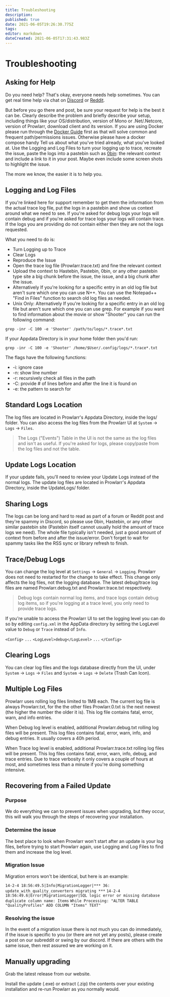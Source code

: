 ```yaml
---
title: Troubleshooting
description: 
published: true
date: 2021-06-05T19:26:30.775Z
tags: 
editor: markdown
dateCreated: 2021-06-05T17:31:43.983Z
---
```


# Troubleshooting

## Asking for Help

Do you need help? That's okay, everyone needs help sometimes. You can get real time help via chat on [Discord](https://prowlarr.com/discord) or [Reddit](https://www.reddit.com/r/prowlarr/).

But before you go there and post, be sure your request for help is the best it can be. Clearly describe the problem and briefly describe your setup, including things like your OS/distribution, version of Mono or .Net/.Netcore, version of Prowlarr, download client and its version. If you are using Docker please run through the [Docker Guide](https://wiki.servarr.com/Docker_Guide) first as that will solve common and frequent path/permissions issues. Otherwise please have a docker compose handy Tell us about what you've tried already, what you've looked at. Use the Logging and Log Files to turn your logging up to trace, recreate the issue, paste the logs into a pastebin such as [0bin](https://0bin.net/): the relevant context and include a link to it in your post. Maybe even include some screen shots to highlight the issue.

The more we know, the easier it is to help you.

## Logging and Log Files

If you're linked here for support remember to get them the information from the actual trace log file, put the logs in a pastebin and show us context around what we need to see. If you're asked for debug logs your logs will contain debug and if you're asked for trace logs your logs will contain trace. If the logs you are providing do not contain either then they are not the logs requested.

What you need to do is:

- Turn Logging up to Trace
- Clear Logs
- Reproduce the Issue
- Open the trace log file (Prowlarr.trace.txt) and fine the relevant context
- Upload the context to Hastebin, Pastebin, 0bin, or any other pastebin type site a big chunk before the issue, the issue, and a big chunk after the issue.
- Alternatively If you're looking for a specific entry in an old log file but aren't sure which one you can use N++. You can use the Notepad++ "Find in Files" function to search old log files as needed.
- Unix Only: Alternatively If you're looking for a specific entry in an old log file but aren't sure which one you can use grep. For example if you want to find information about the movie or show "Shooter" you can run the following command:

`grep -inr -C 100 -e 'Shooter' /path/to/logs/*.trace*.txt`

If your Appdata Directory is in your home folder then you'd run: 

`grep -inr -C 100 -e 'Shooter' /home/$User/.config/logs/*.trace*.txt`

The flags have the following functions:

* -i: ignore case
* -n: show line number
* -r: recursively check all files in the path
* -C: provide # of lines before and after the line it is found on
* -e: the pattern to search for

## Standard Logs Location

The log files are located in Prowlarr's Appdata Directory, inside the logs/ folder. You can also access the log files from the Prowlarr UI at `System` -> `Logs` -> `Files`.

> The Logs ("Events") Table in the UI is not the same as the log files and isn't as useful. If you're asked for logs, please copy/paste from the log files and not the table.

## Update Logs Location

If your update fails, you'll need to review your Update Logs instead of the normal logs. The update log files are located in Prowlarr's Appdata Directory, inside the UpdateLogs/ folder.

## Sharing Logs

The logs can be long and hard to read as part of a forum or Reddit post and they're spammy in Discord, so please use 0bin, Hastebin, or any other similar pastebin site (Pastebin itself cannot usually hold the amount of trace logs we need). The whole file typically isn't needed, just a good amount of context from before and after the issue/error. Don't forget to wait for spammy tasks like the RSS sync or library refresh to finish.

## Trace/Debug Logs

You can change the log level at `Settings` -> `General` -> `Logging`. Prowlarr does not need to restarted for the change to take effect. This change only affects the log files, not the logging database. The latest debug/trace log files are named Prowlarr.debug.txt and Prowlarr.trace.txt respectively. 

> Debug logs contain normal log items, and trace logs contain debug log items, so if you're logging at a trace level, you only need to provide trace logs.

If you're unable to access the Prowlarr UI to set the logging level you can do so by editing `config.xml` in the AppData directory by setting the LogLevel value to `Debug` or `Trace` instead of `Info`.

 `<Config>`
  `...`
  `<LogLevel>debug</LogLevel>`
  `...`
 `</Config>`
 
## Clearing Logs

You can clear log files and the logs database directly from the UI, under `System` -> `Logs` -> `Files` and `System` -> `Logs` -> `Delete` (Trash Can Icon).

## Multiple Log Files

Prowlarr uses rolling log files limited to 1MB each. The current log file is always Prowlarr.txt, for the the other files Prowlarr.0.txt is the next newest (the higher the number the older it is). This log file contains fatal, error, warn, and info entries.

When Debug log level is enabled, additional Prowlarr.debug.txt rolling log files will be present. This log files contains fatal, error, warn, info, and debug entries. It usually covers a 40h period.

When Trace log level is enabled, additional Prowlarr.trace.txt rolling log files will be present. This log files contains fatal, error, warn, info, debug, and trace entries. Due to trace verbosity it only covers a couple of hours at most, and sometimes less than a minute if you're doing something intensive.

## Recovering from a Failed Update

### Purpose

We do everything we can to prevent issues when upgrading, but they occur, this will walk you through the steps of recovering your installation.

### Determine the issue

The best place to look when Prowlarr won't start after an update is your log files, before trying to start Prowlarr again, use Logging and Log Files to find them and increase the log level.

### Migration Issue

Migration errors won't be identical, but here is an example:

`14-2-4 18:56:49.5|Info|MigrationLogger|*** 36: update_with_quality_converters migrating ***`
`14-2-4 18:56:49.6|Error|MigrationLogger|SQL logic error or missing database duplicate column name: Items`
`While Processing: "ALTER TABLE "QualityProfiles" ADD COLUMN "Items" TEXT"`

### Resolving the issue

In the event of a migration issue there is not much you can do immediately, if the issue is specific to you (or there are not yet any posts), please create a post on our subreddit or swing by our discord. If there are others with the same issue, then rest assured we are working on it.

## Manually upgrading

Grab the latest release from our website.

Install the update (.exe) or extract (.zip) the contents over your existing installation and re-run Prowlarr as you normally would.